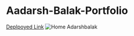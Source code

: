 # Aadarsh-Balak-Portfolio
[Deplpoyed Link](https://ravindrap04.netlify.app/)
![Home Adarshbalak](https://user-images.githubusercontent.com/98400348/210348085-34e4756b-f930-431c-8210-bb9689e83e61.png)
